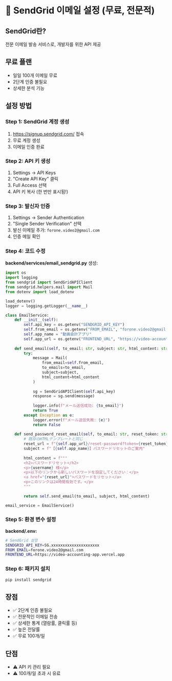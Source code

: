 # 📧 SendGrid 이메일 설정 (무료, 전문적)

## SendGrid란?
전문 이메일 발송 서비스로, 개발자를 위한 API 제공

## 무료 플랜
- 일일 100개 이메일 무료
- 2단계 인증 불필요
- 상세한 분석 기능

## 설정 방법

### Step 1: SendGrid 계정 생성
1. https://signup.sendgrid.com/ 접속
2. 무료 계정 생성
3. 이메일 인증 완료

### Step 2: API 키 생성
1. Settings → API Keys
2. "Create API Key" 클릭
3. Full Access 선택
4. API 키 복사 (한 번만 표시됨!)

### Step 3: 발신자 인증
1. Settings → Sender Authentication
2. "Single Sender Verification" 선택
3. 발신 이메일 추가: `forone.video2@gmail.com`
4. 인증 메일 확인

### Step 4: 코드 수정

**backend/services/email_sendgrid.py** 생성:
```python
import os
import logging
from sendgrid import SendGridAPIClient
from sendgrid.helpers.mail import Mail
from dotenv import load_dotenv

load_dotenv()
logger = logging.getLogger(__name__)

class EmailService:
    def __init__(self):
        self.api_key = os.getenv("SENDGRID_API_KEY")
        self.from_email = os.getenv("FROM_EMAIL", "forone.video2@gmail.com")
        self.app_name = "動画会計アプリ"
        self.app_url = os.getenv("FRONTEND_URL", "https://video-accounting-app.vercel.app")
        
    def send_email(self, to_email: str, subject: str, html_content: str, text_content=None):
        try:
            message = Mail(
                from_email=self.from_email,
                to_emails=to_email,
                subject=subject,
                html_content=html_content
            )
            
            sg = SendGridAPIClient(self.api_key)
            response = sg.send(message)
            
            logger.info(f"メール送信成功: {to_email}")
            return True
        except Exception as e:
            logger.error(f"メール送信失敗: {e}")
            return False
    
    def send_password_reset_email(self, to_email: str, reset_token: str, username: str):
        # 既存のHTMLテンプレートと同じ
        reset_url = f"{self.app_url}/reset-password?token={reset_token}"
        subject = f"【{self.app_name}】パスワードリセットのご案内"
        
        html_content = f"""
        <h2>パスワードリセット</h2>
        <p>{username} 様</p>
        <p>以下のリンクから新しいパスワードを設定してください：</p>
        <a href="{reset_url}">パスワードをリセット</a>
        <p>このリンクは24時間有効です。</p>
        """
        
        return self.send_email(to_email, subject, html_content)

email_service = EmailService()
```

### Step 5: 환경 변수 설정

**backend/.env:**
```bash
# SendGrid 설정
SENDGRID_API_KEY=SG.xxxxxxxxxxxxxxxxxxxxx
FROM_EMAIL=forone.video2@gmail.com
FRONTEND_URL=https://video-accounting-app.vercel.app
```

### Step 6: 패키지 설치
```bash
pip install sendgrid
```

## 장점
- ✅ 2단계 인증 불필요
- ✅ 전문적인 이메일 전송
- ✅ 상세한 통계 (열람률, 클릭률 등)
- ✅ 높은 전달률
- ✅ 무료 100개/일

## 단점
- ⚠️ API 키 관리 필요
- ⚠️ 100개/일 초과 시 유료